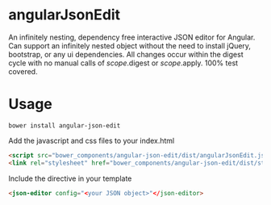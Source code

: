 # angularJsonEdit

An infinitely nesting, dependency free interactive JSON editor for Angular.  Can support an infinitely nested object without the need to install jQuery, bootstrap, or any ui dependencies.  All changes occur within the digest cycle with no manual calls of $scope.$digest or $scope.$apply. 100% test covered.

# Usage

```
bower install angular-json-edit
```

Add the javascript and css files to your index.html

```html
<script src="bower_components/angular-json-edit/dist/angularJsonEdit.js"></script>
<link rel="stylesheet" href="bower_components/angular-json-edit/dist/styles/jsonEditor.css">
```

Include the directive in your template

```html
<json-editor config="<your JSON object>"</json-editor>
```
